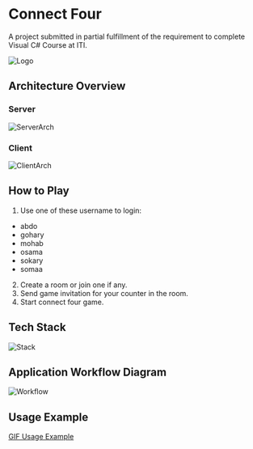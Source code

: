 
# Connect Four

A project submitted in partial fulfillment of the requirement to complete Visual C# Course at ITI.



![Logo](https://www.connect4.app/wp-content/themes/connect4/img/media/Connect4_logo_regular.png)

## Architecture Overview

### Server
![ServerArch](https://imgur.com/hYXVhkr.png)
### Client
![ClientArch](https://imgur.com/H7hHnr6.png)

## How to Play

1. Use one of these username to login:
- abdo
- gohary
- mohab
- osama
- sokary
- somaa
2. Create a room or join one if any.
3. Send game invitation for your counter in the room.
4. Start connect four game.


## Tech Stack

![Stack](https://jacobajk.github.io/images/windowsform.jpg)

## Application Workflow Diagram

![Workflow](https://imgur.com/MPf0jNG.jpg)

## Usage Example

[GIF Usage Example](https://imgur.com/KaErjwA)
